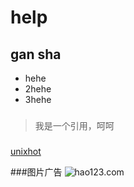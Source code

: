 # help
## gan sha
* hehe
* 2hehe
* 3hehe

###
>我是一个引用，呵呵

###
[unixhot](http://www.unixhot.com)

###图片广告
![hao123.com](https://www.hao123.com/link/https/?key=http%3A%2F%2Fwww.hao123.com%2Fsethome&tn=98395732_hao_pg&c=608E824E9256EF9030818C7BD477372D)
